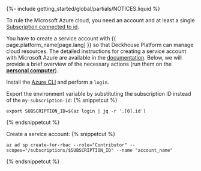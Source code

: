 {%- include getting_started/global/partials/NOTICES.liquid %}

To rule the Microsoft Azure cloud, you need an account and at least a single [Subscription connected to id](https://docs.microsoft.com/en-us/azure/cost-management-billing/manage/create-subscription).

You have to create a service account with {{ page.platform_name[page.lang] }} so that Deckhouse Platform can manage cloud resources. The detailed instructions for creating a service account with Microsoft Azure are available in the [documentation](/en/documentation/v1/modules/030-cloud-provider-azure/environment.html). Below, we will provide a brief overview of the necessary actions (run them on the **[personal computer](step2.html#installation-process)**).

Install the [Azure CLI](https://docs.microsoft.com/en-us/cli/azure/install-azure-cli) and perform a `login`.

Export the environment variable by substituting the subscription ID instead of the `my-subscription-id`:
{% snippetcut %}
```shell
export SUBSCRIPTION_ID=$(az login | jq -r '.[0].id')
```
{% endsnippetcut %}

Create a service account:
{% snippetcut %}
```shell
az ad sp create-for-rbac --role="Contributor" --scopes="/subscriptions/$SUBSCRIPTION_ID" --name "account_name"
```
{% endsnippetcut %}
